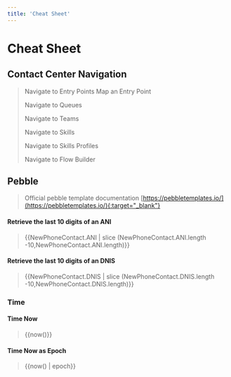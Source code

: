 ```yaml
---
title: 'Cheat Sheet'
---
```


# Cheat Sheet

## Contact Center Navigation

> Navigate to Entry Points
> <img align="left" source="images/openEP.gif"/>
> Map an Entry Point
>
> Navigate to Queues
>
> Navigate to Teams
>
> Navigate to Skills
>
> Navigate to Skills Profiles
>
> Navigate to Flow Builder

## Pebble
> Official pebble template documentation [https://pebbletemplates.io/](https://pebbletemplates.io/){:target="_blank"}

#### Retrieve the last 10 digits of an ANI 
> \{\{NewPhoneContact.ANI \| slice (NewPhoneContact.ANI.length -10,NewPhoneContact.ANI.length)\}\}

#### Retrieve the last 10 digits of an DNIS
> \{\{NewPhoneContact.DNIS \| slice (NewPhoneContact.DNIS.length -10,NewPhoneContact.DNIS.length)\}\}




### Time

#### Time Now
> \{\{now()\}\}

#### Time Now as Epoch
> \{\{now() \| epoch\}\}
